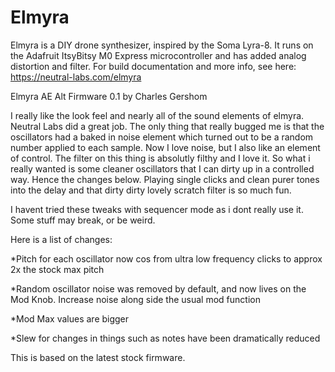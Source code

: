 # Elmyra

Elmyra is a DIY drone synthesizer, inspired by the Soma Lyra-8. It runs on the Adafruit ItsyBitsy M0 Express microcontroller and has added analog distortion and filter. For build documentation and more info, see here: https://neutral-labs.com/elmyra

Elmyra AE Alt Firmware 0.1 by Charles Gershom

 I really like the look feel and nearly all of the sound elements of elmyra. Neutral Labs did a great job. 
 The only thing that really bugged me is that the oscillators had a baked in noise element which turned out 
 to be a random number applied to each sample. Now I love noise, but I also like an element of control. The filter 
 on this thing is absolutly filthy and I love it. So what i really wanted is some cleaner oscillators that I can 
 dirty up in a controlled way. Hence the changes below. Playing single clicks and clean purer tones into the delay and 
 that dirty dirty lovely scratch filter is so much fun. 

 I havent tried these tweaks with sequencer mode as i dont really use it. Some stuff may break, or be weird. 

 Here is a list of changes:
 
*Pitch for each oscillator now cos from ultra low frequency clicks to approx 2x the stock max pitch

*Random oscillator noise was removed by default, and now lives on the Mod Knob. Increase noise along side the usual mod function

*Mod Max values are bigger

*Slew for changes in things such as notes have been dramatically reduced

This is based on the latest stock firmware. 

